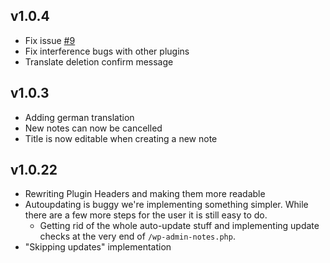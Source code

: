 ## v1.0.4
- Fix issue [#9](https://github.com/era-net/wp-admin-notes/issues/9)
- Fix interference bugs with other plugins
- Translate deletion confirm message

## v1.0.3
- Adding german translation
- New notes can now be cancelled
- Title is now editable when creating a new note

## v1.0.22
- Rewriting Plugin Headers and making them more readable
- Autoupdating is buggy we're implementing something simpler. While there are a few more steps for the user it is still easy to do.
    - Getting rid of the whole auto-update stuff and implementing update checks at the very end of `/wp-admin-notes.php`.
- "Skipping updates" implementation